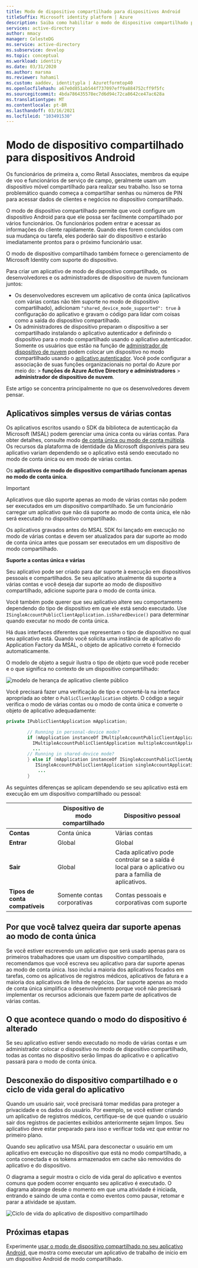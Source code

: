 ```yaml
---
title: Modo de dispositivo compartilhado para dispositivos Android
titleSuffix: Microsoft identity platform | Azure
description: Saiba como habilitar o modo de dispositivo compartilhado para permitir que os trabalhadores de primeira a compartilhem um dispositivo Android
services: active-directory
author: mmacy
manager: CelesteDG
ms.service: active-directory
ms.subservice: develop
ms.topic: conceptual
ms.workload: identity
ms.date: 03/31/2020
ms.author: marsma
ms.reviewer: hahamil
ms.custom: aaddev, identitypla | Azuretformtop40
ms.openlocfilehash: a67e0d851ab544f737097eff9a884752cff9f5fc
ms.sourcegitcommit: 4bda786435578ec7d6d94c72ca8642ce47ac628a
ms.translationtype: MT
ms.contentlocale: pt-BR
ms.lasthandoff: 03/16/2021
ms.locfileid: "103491530"
---
```

# <a name="shared-device-mode-for-android-devices"></a>Modo de dispositivo compartilhado para dispositivos Android

Os funcionários de primeira a, como Retail Associates, membros da equipe de voo e funcionários de serviço de campo, geralmente usam um dispositivo móvel compartilhado para realizar seu trabalho. Isso se torna problemático quando começa a compartilhar senhas ou números de PIN para acessar dados de clientes e negócios no dispositivo compartilhado.

O modo de dispositivo compartilhado permite que você configure um dispositivo Android para que ele possa ser facilmente compartilhado por vários funcionários. Os funcionários podem entrar e acessar as informações do cliente rapidamente. Quando eles forem concluídos com sua mudança ou tarefa, eles poderão sair do dispositivo e estarão imediatamente prontos para o próximo funcionário usar.

O modo de dispositivo compartilhado também fornece o gerenciamento de Microsoft Identity com suporte do dispositivo.

Para criar um aplicativo de modo de dispositivo compartilhado, os desenvolvedores e os administradores de dispositivo de nuvem funcionam juntos:

- Os desenvolvedores escrevem um aplicativo de conta única (aplicativos com várias contas não têm suporte no modo de dispositivo compartilhado), adicionam `"shared_device_mode_supported": true` à configuração do aplicativo e gravam o código para lidar com coisas como a saída do dispositivo compartilhado.
- Os administradores de dispositivo preparam o dispositivo a ser compartilhado instalando o aplicativo autenticador e definindo o dispositivo para o modo compartilhado usando o aplicativo autenticador. Somente os usuários que estão na função de [administrador de dispositivo de nuvem](../roles/permissions-reference.md#cloud-device-administrator) podem colocar um dispositivo no modo compartilhado usando o [aplicativo autenticador](../user-help/user-help-auth-app-overview.md). Você pode configurar a associação de suas funções organizacionais no portal do Azure por meio do:  >  **funções de Azure Active Directory e administradores**  >  **administrador de dispositivo de nuvem**.

 Este artigo se concentra principalmente no que os desenvolvedores devem pensar.

## <a name="single-vs-multiple-account-applications"></a>Aplicativos simples versus de várias contas

Os aplicativos escritos usando o SDK da biblioteca de autenticação da Microsoft (MSAL) podem gerenciar uma única conta ou várias contas. Para obter detalhes, consulte modo [de conta única ou modo de conta múltipla](single-multi-account.md). Os recursos da plataforma de identidade da Microsoft disponíveis para seu aplicativo variam dependendo se o aplicativo está sendo executado no modo de conta única ou em modo de várias contas.

Os **aplicativos de modo de dispositivo compartilhado funcionam apenas no modo de conta única**.

> [!IMPORTANT]
> Aplicativos que dão suporte apenas ao modo de várias contas não podem ser executados em um dispositivo compartilhado. Se um funcionário carregar um aplicativo que não dá suporte ao modo de conta única, ele não será executado no dispositivo compartilhado.
>
> Os aplicativos gravados antes do MSAL SDK foi lançado em execução no modo de várias contas e devem ser atualizados para dar suporte ao modo de conta única antes que possam ser executados em um dispositivo de modo compartilhado.

**Suporte a contas única e várias**

Seu aplicativo pode ser criado para dar suporte à execução em dispositivos pessoais e compartilhados. Se seu aplicativo atualmente dá suporte a várias contas e você deseja dar suporte ao modo de dispositivo compartilhado, adicione suporte para o modo de conta única.

Você também pode querer que seu aplicativo altere seu comportamento dependendo do tipo de dispositivo em que ele está sendo executado. Use `ISingleAccountPublicClientApplication.isSharedDevice()` para determinar quando executar no modo de conta única.

Há duas interfaces diferentes que representam o tipo de dispositivo no qual seu aplicativo está. Quando você solicita uma instância de aplicativo do Application Factory da MSAL, o objeto de aplicativo correto é fornecido automaticamente.

O modelo de objeto a seguir ilustra o tipo de objeto que você pode receber e o que significa no contexto de um dispositivo compartilhado:

![modelo de herança de aplicativo cliente público](media/v2-shared-device-mode/ipublic-client-app-inheritance.png)

Você precisará fazer uma verificação de tipo e convertê-la na interface apropriada ao obter o `PublicClientApplication` objeto. O código a seguir verifica o modo de várias contas ou o modo de conta única e converte o objeto de aplicativo adequadamente:

```java
private IPublicClientApplication mApplication;

        // Running in personal-device mode?
        if (mApplication instanceOf IMultipleAccountPublicClientApplication) {
          IMultipleAccountPublicClientApplication multipleAccountApplication = (IMultipleAccountPublicClientApplication) mApplication;
          ...
        // Running in shared-device mode?
        } else if (mApplication instanceOf ISingleAccountPublicClientApplication) {
           ISingleAccountPublicClientApplication singleAccountApplication = (ISingleAccountPublicClientApplication) mApplication;
            ...
        }
```

As seguintes diferenças se aplicam dependendo se seu aplicativo está em execução em um dispositivo compartilhado ou pessoal:

|  | Dispositivo de modo compartilhado  | Dispositivo pessoal |
|---------|---------|---------|
| **Contas**     | Conta única | Várias contas |
| **Entrar** | Global | Global |
| **Sair** | Global | Cada aplicativo pode controlar se a saída é local para o aplicativo ou para a família de aplicativos. |
| **Tipos de conta compatíveis** | Somente contas corporativas | Contas pessoais e corporativas com suporte  |

## <a name="why-you-may-want-to-only-support-single-account-mode"></a>Por que você talvez queira dar suporte apenas ao modo de conta única

Se você estiver escrevendo um aplicativo que será usado apenas para os primeiros trabalhadores que usam um dispositivo compartilhado, recomendamos que você escreva seu aplicativo para dar suporte apenas ao modo de conta única. Isso inclui a maioria dos aplicativos focados em tarefas, como os aplicativos de registros médicos, aplicativos de fatura e a maioria dos aplicativos de linha de negócios. Dar suporte apenas ao modo de conta única simplifica o desenvolvimento porque você não precisará implementar os recursos adicionais que fazem parte de aplicativos de várias contas.

## <a name="what-happens-when-the-device-mode-changes"></a>O que acontece quando o modo do dispositivo é alterado

Se seu aplicativo estiver sendo executado no modo de várias contas e um administrador colocar o dispositivo no modo de dispositivo compartilhado, todas as contas no dispositivo serão limpas do aplicativo e o aplicativo passará para o modo de conta única.

## <a name="shared-device-sign-out-and-the-overall-app-lifecycle"></a>Desconexão do dispositivo compartilhado e o ciclo de vida geral do aplicativo

Quando um usuário sair, você precisará tomar medidas para proteger a privacidade e os dados do usuário. Por exemplo, se você estiver criando um aplicativo de registros médicos, certifique-se de que quando o usuário sair dos registros de pacientes exibidos anteriormente sejam limpos. Seu aplicativo deve estar preparado para isso e verificar toda vez que entrar no primeiro plano.

Quando seu aplicativo usa MSAL para desconectar o usuário em um aplicativo em execução no dispositivo que está no modo compartilhado, a conta conectada e os tokens armazenados em cache são removidos do aplicativo e do dispositivo.

O diagrama a seguir mostra o ciclo de vida geral do aplicativo e eventos comuns que podem ocorrer enquanto seu aplicativo é executado. O diagrama abrange desde o momento em que uma atividade é iniciada, entrando e saindo de uma conta e como eventos como pausar, retomar e parar a atividade se ajustam.

![Ciclo de vida do aplicativo de dispositivo compartilhado](media/v2-shared-device-mode/lifecycle.png)

## <a name="next-steps"></a>Próximas etapas

Experimente [usar o modo de dispositivo compartilhado no seu aplicativo Android,](tutorial-v2-shared-device-mode.md) que mostra como executar um aplicativo de trabalho de início em um dispositivo Android de modo compartilhado.
